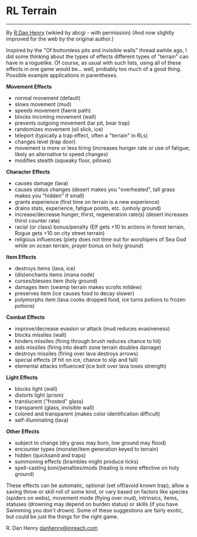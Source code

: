 # RL Terrain

---

By [R.Dan Henry](../../../developer/r_dan_henry.md) (wikied by abcgi - with permission) (And now slightly improved for the web by the original author.)  

Inspired by the "Of bottomless pits and invisible walls" thread awhile ago, I did some thinking about the types of effects different types of "terrain" can have in a roguelike. Of course, as usual with such lists, using all of these effects in one game would be... well, probably too much of a good thing. Possible example applications in parentheses.  

**Movement Effects**

* normal movement (default)
* slows movement (mud)
* speeds movement (faerie path)
* blocks incoming movement (wall)
* prevents outgoing movement (tar pit, bear trap)
* randomizes movement (oil slick, ice)
* teleport (typically a trap effect, often a "terrain" in RLs)
* changes level (trap door)
* movement is more or less tiring (increases hunger rate or use of fatigue; likely an alternative to speed changes)
* modifies stealth (squeaky floor, pillows)  

**Character Effects**

* causes damage (lava)
* causes status changes (desert makes you "overheated", tall grass makes you "hidden" if small)
* grants experience (first time on terrain is a new experience)
* drains stats, experience, fatigue points, etc. (unholy ground)
* increase/decrease hunger, thirst, regeneration rate(s) (desert increases thirst counter rate)
* racial (or class) bonus/penalty (Elf gets +10 to actions in forest terrain, Rogue gets +10 on city street terrain)
* religious influences (piety does not time out for worshipers of Sea God while on ocean terrain, prayer bonus on holy ground)  

**Item Effects**

* destroys items (lava, ice)
* (dis)enchants items (mana node)
* curses/blesses item (holy ground)
* damages item (swamp terrain makes scrolls mildew)
* preserves item (ice causes food to decay slower)
* polymorphs item (lava cooks dropped food, ice turns potions to frozen potions)  

**Combat Effects**

* improve/decrease evasion or attack (mud reduces evasiveness)
* blocks missiles (wall)
* hinders missiles (firing through brush reduces chance to hit)
* aids missiles (firing into death zone terrain doubles damage)
* destroys missiles (firing over lava destroys arrows)
* special effects (if hit on ice, chance to slip and fall)
* elemental attacks influenced (ice bolt over lava loses strength)  

**Light Effects**

* blocks light (wall)
* distorts light (prism)
* translucent ("frosted" glass)
* transparent (glass, invisible wall)
* colored and transparent (makes color identification difficult)
* self-illuminating (lava)  

**Other Effects**

* subject to change (dry grass may burn, low ground may flood)
* encounter types (monster/item generation keyed to terrain)
* hidden (quicksand and traps)
* summoning effects (brambles might produce ticks)
* spell-casting boni/penalties/mods (healing is more effective on holy ground)  

These effects can be automatic, optional (set off/avoid known trap), allow a saving throw or skill roll of some kind, or vary based on factors like species (spiders on webs), movement mode (flying over mud), intrinsics, items, statuses (drowning may depend on burden status) or skills (if you have Swimming you don't drown). Some of these suggestions are fairly exotic, but could be just the things for the right game.  

R. Dan Henry <danhenry@inreach.com>
